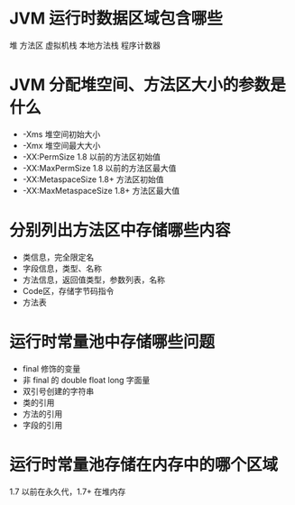 # JVM 运行时数据区域包含哪些  

堆 方法区 虚拟机栈 本地方法栈 程序计数器  

# JVM 分配堆空间、方法区大小的参数是什么  

- -Xms 堆空间初始大小  
- -Xmx 堆空间最大大小  
- -XX:PermSize 1.8 以前的方法区初始值  
- -XX:MaxPermSize 1.8 以前的方法区最大值  
- -XX:MetaspaceSize 1.8+ 方法区初始值  
- -XX:MaxMetaspaceSize 1.8+ 方法区最大值  

# 分别列出方法区中存储哪些内容  

- 类信息，完全限定名  
- 字段信息，类型、名称  
- 方法信息，返回值类型，参数列表，名称  
- Code区，存储字节码指令  
- 方法表  

# 运行时常量池中存储哪些问题  

- final 修饰的变量  
- 非 final 的 double float long 字面量  
- 双引号创建的字符串  
- 类的引用  
- 方法的引用  
- 字段的引用  

# 运行时常量池存储在内存中的哪个区域  

1.7 以前在永久代，1.7+ 在堆内存  
